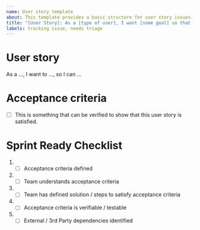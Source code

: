 ```yaml
---
name: User story template
about: This template provides a basic structure for user story issues.
title: "[User Story]: As a [type of user], I want [some goal] so that [some reason]"
labels: tracking issue, needs triage
---
```


# User story
As a ..., I want to ..., so I can ...


# Acceptance criteria

- [ ] This is something that can be verified to show that this user story is satisfied.

# Sprint Ready Checklist 
1. - [ ] Acceptance criteria defined 
2. - [ ] Team understands acceptance criteria 
3. - [ ] Team has defined solution / steps to satisfy acceptance criteria 
4. - [ ] Acceptance criteria is verifiable / testable 
5. - [ ] External / 3rd Party dependencies identified 